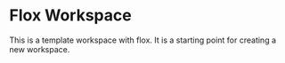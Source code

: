 # Flox Workspace

This is a template workspace with flox. It is a starting point for creating a new workspace.

